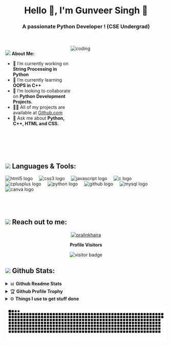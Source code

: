 <h1 align="center">Hello 👋, I'm Gunveer Singh 🚀️</h1>
<h3 align="center">A passionate Python Developer ! (CSE Undergrad)</h3>
<br><br>
<!-- <img align="right" alt="coding" width="500" src="https://i.pinimg.com/originals/eb/50/87/eb50875a68b04b0480fa929af2c7547c.gif"> -->
<img align="right" alt="coding" width="300" height= "300" src="https://i.giphy.com/B4dt6rXq6nABilHTYM.webp">

<img src="https://media.giphy.com/media/WUlplcMpOCEmTGBtBW/giphy.gif" width="40"> **About Me:**

- 🔭 I’m currently working on **String Processing in Python**
- 🌱 I’m currently learning **OOPS in C++**
- 👯 I’m looking to collaborate on **Python Development Projects.**
- 👨‍💻 All of my projects are available at <a href="https://github.com/Gunveer-Singh" target="blank">Github.com</a>
- 💬 Ask me about **Python, C++, HTML and CSS.**

<br><br><br><br> 

## <img src="https://media.giphy.com/media/j2pOGeGYKe2xCCKwfi/giphy.gif" width="40"> **Languages & Tools:**

<div align="left">
  <img src="https://cdn.jsdelivr.net/gh/devicons/devicon/icons/html5/html5-original.svg" height="40" alt="html5 logo"  />
  <img width="12" />
  <img src="https://cdn.jsdelivr.net/gh/devicons/devicon/icons/css3/css3-original.svg" height="40" alt="css3 logo"  />
  <img width="12" />
  <img src="https://cdn.jsdelivr.net/gh/devicons/devicon/icons/javascript/javascript-original.svg" height="40" alt="javascript logo"  />
  <img width="12" />
  <img src="https://cdn.jsdelivr.net/gh/devicons/devicon/icons/c/c-original.svg" height="40" alt="c logo"  />
  <img width="12" />
  <img src="https://cdn.jsdelivr.net/gh/devicons/devicon/icons/cplusplus/cplusplus-original.svg" height="40" alt="cplusplus logo"  />
  <img width="12" />
  <img src="https://cdn.jsdelivr.net/gh/devicons/devicon/icons/python/python-original.svg" height="40" alt="python logo"  />
  <img width="12" />
  <img src="https://cdn.jsdelivr.net/gh/devicons/devicon/icons/github/github-original.svg" height="40" alt="github logo"  />
  <img width="12" />
  <img src="https://cdn.jsdelivr.net/gh/devicons/devicon/icons/mysql/mysql-original.svg" height="40" alt="mysql logo"  />
  <img width="12" />
  <img src="https://cdn.jsdelivr.net/gh/devicons/devicon/icons/canva/canva-original.svg" height="40" alt="canva logo"  />
  <img width="12" />
</div> <br><br><br>

###

<div align="left">
</div>

###

## <img src="https://media.giphy.com/media/LnQjpWaON8nhr21vNW/giphy.gif" width="40"> **Reach out to me:** ️

<p align="center">
<a href="https://linkedin.com/in/gunveer-singh-assassings" target="_blank"><img align="center" src="https://img.shields.io/badge/-LinkedIn-0e76a8?style=flat-square&logo=Linkedin&logoColor=white" alt="pralinkhaira" /></a>


<p align="center"><b>Profile Visitors</b></p>
<p align="center"><img src="https://profile-counter.glitch.me/gunveer-singh/count.svg" alt="visitor badge"/></p>

## <img src="https://media.giphy.com/media/ZCN6F3FAkwsyOGU2RS/giphy.gif" width="40"> **Github Stats:**

<details>
  <summary>📊 <b>Github Readme Stats</b></summary>
 <br />
 <p align="center">
  <a href="https://github.com/gunveer-singh">
   <img width="430" align="center" src="https://github-readme-stats.vercel.app/api?username=gunveer-singh&theme=gotham&hide_border=true&include_all_commits=false&count_private=false">
  </a>
 </p>
</details>

<details>
 <summary>🏆 <b>Github Profile Trophy</b></summary>
 <br />
 <p align="center">
	 <a href="#">
   <img src="https://github-profile-trophy.vercel.app/?username=gunveer-singh&column=8&theme=darkhub"/>
  </a>
 </p>
</details>



<details>
  <br />
  <summary>⚙️ <b> Things I use to get stuff done</b></summary>
  	<ul>
  	   <li><b>OS:</b> Windows 11 </li>
	     <li><b>Laptop: </b> HP Pavillion 15"</li>
	     <li><b>Code Editor:</b> VSCode + PyCharm</li>
	    <br />
	</ul>
</details>

<br clear="both">
<img src="https://raw.githubusercontent.com/Gunveer-Singh/Gunveer-Singh/output/snake.svg" alt="Snake animation" />


